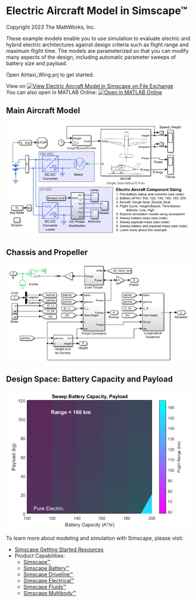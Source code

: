 # **Electric Aircraft Model in Simscape&trade;**
Copyright 2023 The MathWorks, Inc.

These example models enable you to use simulation to evaluate electric 
and hybrid electric architectures against design criteria such as flight 
range and maximum flight time. The models are parameterized so that you 
can modify many aspects of the design, including automatic parameter sweeps 
of battery size and payload.

Open Airtaxi_Wing.prj to get started.

View on [![View Electric Aircraft Model in Simscape on File Exchange](https://www.mathworks.com/matlabcentral/images/matlab-file-exchange.svg)](https://www.mathworks.com/matlabcentral/fileexchange/64991-electric-aircraft-model-in-simscape)    
You can also open in MATLAB Online: [![Open in MATLAB Online](https://www.mathworks.com/images/responsive/global/open-in-matlab-online.svg)](https://matlab.mathworks.com/open/github/v1?repo=mathworks/Simscape-Air-Taxi&project=Airtaxi_Wing.prj)

## **Main Aircraft Model**
![](Overview/html/ssc_aircraft_elec_01.png)

## **Chassis and Propeller**
![](Overview/html/ssc_aircraft_elec_02.png)

## **Design Space: Battery Capacity and Payload**
![](Overview/html/ssc_aircraft_elec_11.png)

To learn more about modeling and simulation with Simscape, please visit:
* [Simscape Getting Started Resources](https://www.mathworks.com/solutions/physical-modeling/resources.html)
* Product Capabilities:
   * [Simscape&trade;](https://www.mathworks.com/products/simscape.html)
   * [Simscape Battery&trade;](https://www.mathworks.com/products/simscape-battery.html)
   * [Simscape Driveline&trade;](https://www.mathworks.com/products/simscape-driveline.html)
   * [Simscape Electrical&trade;](https://www.mathworks.com/products/simscape-electrical.html)
   * [Simscape Fluids&trade;](https://www.mathworks.com/products/simscape-fluids.html)
   * [Simscape Multibody&trade;](https://www.mathworks.com/products/simscape-multibody.html)
